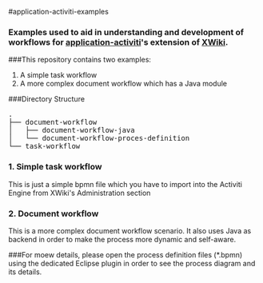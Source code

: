 #application-activiti-examples

### Examples used to aid in understanding and development of workflows for [application-activiti](https://www.google.com)'s extension of [XWiki](http://xwiki.org).

###This repository contains two examples:

1. A simple task workflow
2. A more complex document workflow which has a Java module


###Directory Structure

<pre>
.
├── document-workflow
│   ├── document-workflow-java
│   └── document-workflow-proces-definition
└── task-workflow
</pre>

### 1. Simple task workflow
This is just a simple bpmn file which you have to import into the Activiti Engine from XWiki's Administration section
### 2. Document workflow
This is a more complex document workflow scenario. It also uses Java as backend in order to make the process more dynamic and self-aware.

###For moew details, please open the process definition files (*.bpmn) using the dedicated Eclipse plugin in order to see the process diagram and its details.
